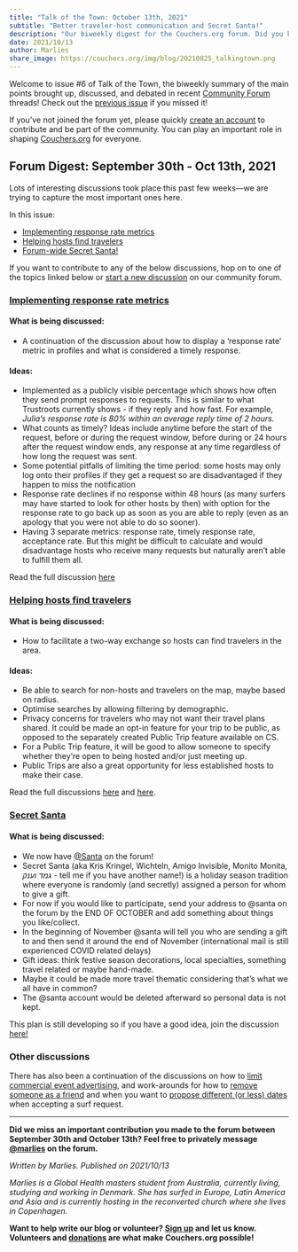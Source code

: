 ```yaml
---
title: "Talk of the Town: October 13th, 2021"
subtitle: "Better traveler-host communication and Secret Santa!"
description: "Our biweekly digest for the Couchers.org forum. Did you know we have vibrant public discussions about couch surfing and the future of Couchers.org? Everyone is welcome to participate!"
date: 2021/10/13
author: Marlies
share_image: https://couchers.org/img/blog/20210825_talkingtown.png
---
```


Welcome to issue #6 of Talk of the Town, the biweekly summary of the main points brought up, discussed, and debated in recent [Community Forum](https://community.couchers.org/) threads! Check out the [previous issue](https://couchers.org/blog/2021/09/29/talk-of-the-town/) if you missed it!

If you’ve not joined the forum yet, please quickly [create an account](https://community.couchers.org/) to contribute and be part of the community. You can play an important role in shaping [Couchers.org](https://couchers.org/) for everyone.


## **Forum Digest: September 30th - Oct 13th, 2021**

Lots of interesting discussions took place this past few weeks—we are trying to capture the most important ones here.

In this issue:



* [Implementing response rate metrics](https://community.couchers.org/t/request-message-window-closed/1196/19)
* [Helping hosts find travelers](https://community.couchers.org/t/additional-features-to-increase-activity-and-engagement/1542)
* [Forum-wide Secret Santa!](https://community.couchers.org/t/secret-santa/1556)

If you want to contribute to any of the below discussions, hop on to one of the topics linked below or [start a new discussion](https://community.couchers.org/) on our community forum.


### **[Implementing response rate metrics](https://community.couchers.org/t/request-message-window-closed/1196/19)**


#### **What is being discussed:**



* A continuation of the discussion about how to display a ‘response rate’ metric in profiles and what is considered a timely response.


#### **Ideas:**



* Implemented as a publicly visible percentage which shows how often they send prompt responses to requests. This is similar to what Trustroots currently shows - if they reply and how fast. For example, _Julia’s response rate is 80% within an average reply time of 2 hours._
* What counts as timely? Ideas include anytime before the start of the request, before or during the request window, before during or 24 hours after the request window ends, any response at any time regardless of how long the request was sent.
* Some potential pitfalls of limiting the time period: some hosts may only log onto their profiles if they get a request so are disadvantaged if they happen to miss the notification
* Response rate declines if no response within 48 hours (as many surfers may have started to look for other hosts by then) with option for the response rate to go back up as soon as you are able to reply (even as an apology that you were not able to do so sooner).
* Having 3 separate metrics: response rate, timely response rate, acceptance rate. But this might be difficult to calculate and would disadvantage hosts who receive many requests but naturally aren’t able to fulfill them all.

Read the full discussion [here](https://community.couchers.org/t/request-message-window-closed/1196)


### **[Helping hosts find travelers](https://community.couchers.org/t/additional-features-to-increase-activity-and-engagement/1542)**


#### **What is being discussed:**



* How to facilitate a two-way exchange so hosts can find travelers in the area.


#### **Ideas:**



* Be able to search for non-hosts and travelers on the map, maybe based on radius.
* Optimise searches by allowing filtering by demographic.
* Privacy concerns for travelers who may not want their travel plans shared. It could be made an opt-in feature for your trip to be public, as opposed to the separately created Public Trip feature available on CS.
* For a Public Trip feature, it will be good to allow someone to specify whether they’re open to being hosted and/or just meeting up.
* Public Trips are also a great opportunity for less established hosts to make their case.

Read the full discussions [here](https://community.couchers.org/t/additional-features-to-increase-activity-and-engagement/1542) and [here](https://community.couchers.org/t/public-trip/1106/).


### **[Secret Santa](https://community.couchers.org/t/secret-santa/)**


#### **What is being discussed:**



* We now have [@Santa](https://community.couchers.org/u/santa) on the forum!
* Secret Santa (aka Kris Kringel, Wichteln, Amigo Invisible, Monito Monita, _גמד וענק_ - tell me if you have another name!) is a holiday season tradition where everyone is randomly (and secretly) assigned a person for whom to give a gift.
* For now if you would like to participate, send your address to @santa on the forum by the END OF OCTOBER and add something about things you like/collect.
* In the beginning of November @santa will tell you who are sending a gift to and then send it around the end of November (international mail is still experienced COVID related delays)
* Gift ideas: think festive season decorations, local specialties, something travel related or maybe hand-made.
* Maybe it could be made more travel thematic considering that’s what we all have in common?
* The @santa account would be deleted afterward so personal data is not kept.

This plan is still developing so if you have a good idea, join the discussion [here! ](https://community.couchers.org/t/secret-santa/)


### **Other discussions**

There has also been a continuation of the discussions on how to [limit commercial event advertising](https://community.couchers.org/t/advertising-in-events/), and work-arounds for how to [remove someone as a friend](https://community.couchers.org/t/is-it-possible-to-unfriend-after-accepting-friend-request/) and when you want to [propose different (or less) dates](https://community.couchers.org/t/offering-to-host-different-dates/) when accepting a surf request.

_______________________________________________

**Did we miss an important contribution you made to the forum between September 30th and October 13th? Feel free to privately message [@marlies](https://community.couchers.org/u/marlies) on the forum.**

_Written by Marlies. Published on 2021/10/13_

_Marlies is a Global Health masters student from Australia, currently living, studying and working in Denmark. She has surfed in Europe, Latin America and Asia and is currently hosting in the reconverted church where she lives in Copenhagen._

**Want to help write our blog or volunteer? [Sign up](/volunteer) and let us know. Volunteers and [donations](/donate) are what make Couchers.org possible!**
